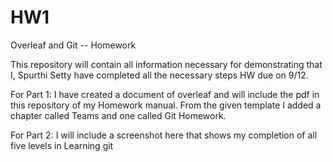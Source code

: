 # HW1
Overleaf and Git -- Homework

This repository will contain all information necessary for demonstrating that I, Spurthi Setty have completed all the necessary steps HW due on 9/12. 

For Part 1: I have created a document of overleaf and will include the pdf in this repository of my Homework manual. From the given template I added a chapter called Teams and one called Git Homework. 

For Part 2: I will include a screenshot here that shows my completion of all five levels in Learning git 

